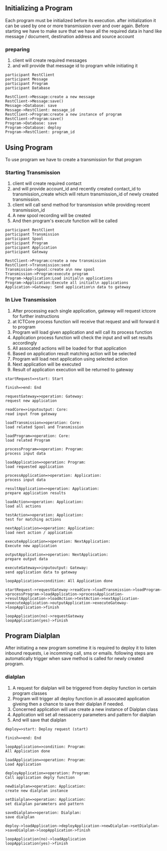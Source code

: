 Initializing a Program
----------------------
Each program must be initialized before its execution. after initialization it can be used by one or more transmission over and over again. Before starting we have to make sure that we have all the required data in hand like message / document, destination address and source account

### preparing
1. client will create required messages
2. and will provide that message id to program while initiating it

```sequence
participant RestClient
participant Message
participant Program
participant Database

RestClient->Message:create a new message
RestClient->Message:save()
Message->Database: save
Message->RestClient: message_id
RestClient->Program:create a new instance of program
RestClient->Program:save()
Program->Database: save
Program->Database: deploy
Program->RestClient: program_id
```

Using Program
-------------
To use program we have to create a transmission for that program

### Starting Transmission
1. client will create required contact
2. and will provide account_id and recently created contact_id to transmission_create which will return transmission_id of newly created transmission.
4. client will call send method for transmission while providing recent transmission_id
5. A new spool recording will be created
6. And then program's execute function will be called

```sequence
participant RestClient
participant Transmission
participant Spool
participant Program
participant Application
participant Gateway

RestClient->Program:create a new transmission
RestClient->Transmission:send
Transmission->Spool:create a\n new spool
Transmission->Program:execute program
Program->Application:Load initial\n applications
Program->Application:Execute all initial\n applications
Application->Gateway: Send application\n data to gateway
```

### In Live Transmission
1. After processing each single application, gateway will request ictcore for further instructions
2. at ICTCore process function will receive that request and will forward it to program
3. Program will load given application and will call its process function
4. Application process function will check the input and will set results accordingly
5. All assocated actions will be loaded for that application
6. Based on application result matching action will be selected
7. Program will load next application using selected action
8. Next application will be executed
9. Result of application execution will be returned to gateway

```flow
startRequest=>start: Start

finish=>end: End

requestGateway=>operation: Gateway:
request new application

readCore=>inputoutput: Core:
read input from gateway

loadTransmission=>operation: Core:
load related Spool and Transmission

loadProgram=>operation: Core:
load related Program

processProgram=>operation: Program:
process input data

loadApplication=>operation: Program:
load requested application

processApplication=>operation: Application:
process input data

resultApplication=>operation: Application:
prepare application results

loadAction=>operation: Application:
load all actions

testAction=>operation: Application:
test for matching actions

nextApplication=>operation: Application:
load next action / application

executeApplication=>operation: NextApplication:
Execute new application

outputApplication=>operation: NextApplication:
prepare output data

executeGateway=>inputoutput: Gateway:
send application data to gateway

loopApplication=>condition: All Application done

startRequest->requestGateway->readCore->loadTransmission->loadProgram->processProgram->loadApplication->processApplication->resultApplication->loadAction->testAction->nextApplication->executeApplication->outputApplication->executeGateway->loopApplication->finish

loopApplication(no)->requestGateway
loopApplication(yes)->finish
```


Program Dialplan
----------------
After initiating a new program sometime it is required to deploy it to listen inbound requests, i.e incomming call, sms or emails. following steps are automatically trigger when save method is called for newly created program.

### dialplan
1. A request for dialplan will be triggered from deploy function in certain program classes
2. Program will trigger all deploy function in all assocated application giveing then a chance to save their dialplan if needed.
3. Concerned application will use create a new instance of Dialplan class
4. Application will set all nessacerry parameters and pattern for dialplan
5. And will save that dialplan

```flow
deploy=>start: Deploy request (start)

finish=>end: End

loopApplication=>condition: Program:
All Application done

loadApplication=>operation: Program:
Load Application

deployApplication=>operation: Program:
Call application deply function

newDialplan=>operation: Application:
create new dialplan instance

setDialplan=>operation: Application:
set dialplan parameters and pattern

saveDialplan=>operation: Dialplan:
save dialplan

deploy->loadApplication->deployApplication->newDialplan->setDialplan->saveDialplan->loopApplication->finish

loopApplication(no)->loadApplication
loopApplication(yes)->finish
```
